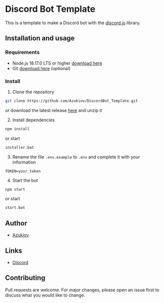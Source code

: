 # Discord Bot Template

This is a template to make a Discord bot with the [discord.js](https://discord.js.org) library.


## Installation and usage

### Requirements

- Node.js 18.17.0 LTS or higher [download here](https://nodejs.org/fr)
- Git [download here](https://git-scm.com/downloads) (optional)


### Install

1. Clone the repository
```bash
git clone https://github.com/Azukiov/DiscordBot_Template.git
```
or download the latest release [here](https://github.com/Azukiov/DiscordBot_Template/releases/latest) and unzip it


2. Install dependencies
```bash
npm install
```
or start 
```bash
installer.bat
```


3. Rename the file ```.env.example``` to ```.env``` and complete it with your information
```env
TOKEN=your_token
```


4. Start the bot
```bash
npm start
```
or start 
```bash
start.bat
```


## Author

- [Azukiov](https://github.com/Azukiov)

## Links

- [Discord](https://discord.gg/YfdEgx5yzF)

## Contributing

Pull requests are welcome. For major changes, please open an issue first to discuss what you would like to change.